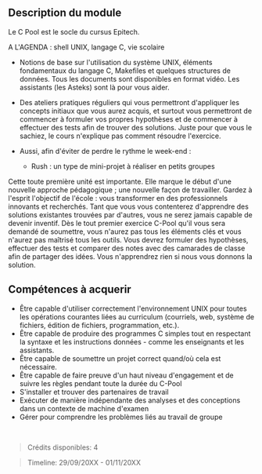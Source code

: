 ## Description du module
Le C Pool est le socle du cursus Epitech.

A L'AGENDA : shell UNIX, langage C, vie scolaire

- Notions de base sur l'utilisation du système UNIX, éléments fondamentaux du langage C, Makefiles et quelques structures de données. Tous les documents sont disponibles en format vidéo. Les assistants (les Asteks) sont là pour vous aider.

- Des ateliers pratiques réguliers qui vous permettront d'appliquer les concepts initiaux que vous aurez acquis, et surtout vous permettront de commencer à formuler vos propres hypothèses et de commencer à effectuer des tests afin de trouver des solutions. Juste pour que vous le sachiez, le cours n'explique pas comment résoudre l'exercice.

- Aussi, afin d'éviter de perdre le rythme le week-end :
  * Rush : un type de mini-projet à réaliser en petits groupes

Cette toute première unité est importante. Elle marque le début d'une nouvelle approche pédagogique ; une nouvelle façon de travailler. Gardez à l'esprit l'objectif de l'école : vous transformer en des professionnels innovants et recherchés. Tant que vous vous contenterez d'apprendre des solutions existantes trouvées par d'autres, vous ne serez jamais capable de devenir inventif. Dès le tout premier exercice C-Pool qu'il vous sera demandé de soumettre, vous n'aurez pas tous les éléments clés et vous n'aurez pas maîtrisé tous les outils. Vous devrez formuler des hypothèses, effectuer des tests et comparer des notes avec des camarades de classe afin de partager des idées. Vous n'apprendrez rien si nous vous donnons la solution.

## Compétences à acquerir

- Être capable d'utiliser correctement l'environnement UNIX pour toutes les opérations courantes liées au curriculum (courriels, web, système de fichiers, édition de fichiers, programmation, etc.).
 - Être capable de produire des programmes C simples tout en respectant la syntaxe et les instructions données - comme les enseignants et les assistants.
 - Être capable de soumettre un projet correct quand/où cela est nécessaire.
 - Être capable de faire preuve d'un haut niveau d'engagement et de suivre les règles pendant toute la durée du C-Pool
 - S'installer et trouver des partenaires de travail
 - Exécuter de manière indépendante des analyses et des conceptions dans un contexte de machine d'examen
 - Gérer pour comprendre les problèmes liés au travail de groupe

<br>

>Crédits disponibles: 4

>Timeline: 29/09/20XX - 01/11/20XX